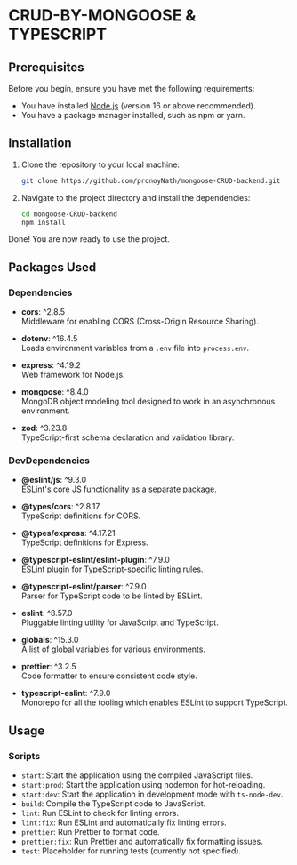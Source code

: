 # CRUD-BY-MONGOOSE & TYPESCRIPT

## Prerequisites

Before you begin, ensure you have met the following requirements:

- You have installed [Node.js](https://nodejs.org/) (version 16 or above recommended).
- You have a package manager installed, such as npm or yarn.

## Installation

1. Clone the repository to your local machine:

    ```sh
    git clone https://github.com/pronoyNath/mongoose-CRUD-backend.git
    ```

2. Navigate to the project directory and install the dependencies:

    ```sh
    cd mongoose-CRUD-backend
    npm install
    ```

Done! You are now ready to use the project.

## Packages Used

### Dependencies

- **cors**: ^2.8.5  
  Middleware for enabling CORS (Cross-Origin Resource Sharing).

- **dotenv**: ^16.4.5  
  Loads environment variables from a `.env` file into `process.env`.

- **express**: ^4.19.2  
  Web framework for Node.js.

- **mongoose**: ^8.4.0  
  MongoDB object modeling tool designed to work in an asynchronous environment.

- **zod**: ^3.23.8  
  TypeScript-first schema declaration and validation library.

### DevDependencies

- **@eslint/js**: ^9.3.0  
  ESLint's core JS functionality as a separate package.

- **@types/cors**: ^2.8.17  
  TypeScript definitions for CORS.

- **@types/express**: ^4.17.21  
  TypeScript definitions for Express.

- **@typescript-eslint/eslint-plugin**: ^7.9.0  
  ESLint plugin for TypeScript-specific linting rules.

- **@typescript-eslint/parser**: ^7.9.0  
  Parser for TypeScript code to be linted by ESLint.

- **eslint**: ^8.57.0  
  Pluggable linting utility for JavaScript and TypeScript.

- **globals**: ^15.3.0  
  A list of global variables for various environments.

- **prettier**: ^3.2.5  
  Code formatter to ensure consistent code style.

- **typescript-eslint**: ^7.9.0  
  Monorepo for all the tooling which enables ESLint to support TypeScript.

## Usage

### Scripts

- `start`: Start the application using the compiled JavaScript files.
- `start:prod`: Start the application using nodemon for hot-reloading.
- `start:dev`: Start the application in development mode with `ts-node-dev`.
- `build`: Compile the TypeScript code to JavaScript.
- `lint`: Run ESLint to check for linting errors.
- `lint:fix`: Run ESLint and automatically fix linting errors.
- `prettier`: Run Prettier to format code.
- `prettier:fix`: Run Prettier and automatically fix formatting issues.
- `test`: Placeholder for running tests (currently not specified).
